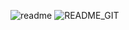 ![readme](https://user-images.githubusercontent.com/76967004/116057012-c2c3af00-a654-11eb-8edc-f4da11596c95.png)
![README_GIT](https://user-images.githubusercontent.com/76967004/116055665-5300f480-a653-11eb-984b-710080487f2f.png)
